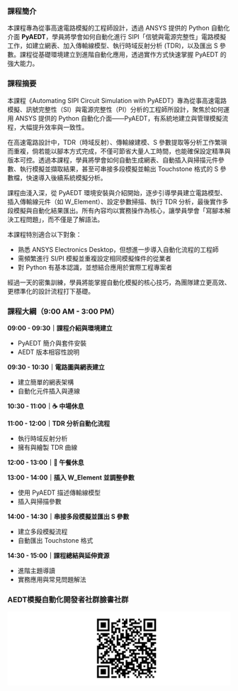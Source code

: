 ### 課程簡介

本課程專為從事高速電路模擬的工程師設計，透過 ANSYS 提供的 Python 自動化介面 **PyAEDT**，學員將學會如何自動化進行 SIPI「信號與電源完整性」電路模擬工作，如建立網表、加入傳輸線模型、執行時域反射分析 (TDR)，以及匯出 S 參數。課程從基礎環境建立到進階自動化應用，透過實作方式快速掌握 PyAEDT 的強大能力。

### 課程摘要
本課程《Automating SIPI Circuit Simulation with PyAEDT》專為從事高速電路模擬、訊號完整性（SI）與電源完整性（PI）分析的工程師所設計，聚焦於如何運用 ANSYS 提供的 Python 自動化介面——PyAEDT，有系統地建立與管理模擬流程，大幅提升效率與一致性。

在高速電路設計中，TDR（時域反射）、傳輸線建模、S 參數提取等分析工作繁瑣而重複，倘若能以腳本方式完成，不僅可節省大量人工時間，也能確保設定精準與版本可控。透過本課程，學員將學會如何自動生成網表、自動插入與掃描元件參數、執行模擬並擷取結果，甚至可串接多段模擬並輸出 Touchstone 格式的 S 參數檔，快速導入後續系統模擬分析。

課程由淺入深，從 PyAEDT 環境安裝與介紹開始，逐步引導學員建立電路模型、插入傳輸線元件（如 W_Element）、設定參數掃描、執行 TDR 分析，最後實作多段模擬與自動化結果匯出。所有內容均以實務操作為核心，讓學員學會「寫腳本解決工程問題」，而不僅是了解語法。

本課程特別適合以下對象：

- 熟悉 ANSYS Electronics Desktop，但想進一步導入自動化流程的工程師
- 需頻繁進行 SI/PI 模擬並重複設定相同模擬條件的從業者
- 對 Python 有基本認識，並想結合應用於實際工程專案者

經過一天的密集訓練，學員將能掌握自動化模擬的核心技巧，為團隊建立更高效、更標準化的設計流程打下基礎。






### 課程大綱（9:00 AM - 3:00 PM）

**09:00 - 09:30｜課程介紹與環境建立**  
- PyAEDT 簡介與套件安裝  
- AEDT 版本相容性說明  

**09:30 - 10:30｜電路圖與網表建立**  
- 建立簡單的網表架構  
- 自動化元件插入與連線  

**10:30 - 11:00｜☕ 中場休息**

**11:00 - 12:00｜TDR 分析自動化流程**  
- 執行時域反射分析  
- 擁有與繪製 TDR 曲線  

**12:00 - 13:00｜🍱 午餐休息**

**13:00 - 14:00｜插入 W_Element 並調整參數**  
- 使用 PyAEDT 描述傳輸線模型  
- 插入與掃描參數  

**14:00 - 14:30｜串接多段模擬並匯出 S 參數**  
- 建立多段模擬流程  
- 自動匯出 Touchstone 格式  

**14:30 - 15:00｜課程總結與延伸資源**  
- 進階主題導讀  
- 實務應用與常見問題解法

### AEDT模擬自動化開發者社群臉書社群
![Facebook_PyAEDT_QR](/assets/Facebook_PyAEDT_QR.png)